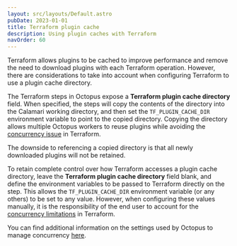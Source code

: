 ```yaml
---
layout: src/layouts/Default.astro
pubDate: 2023-01-01
title: Terraform plugin cache
description: Using plugin caches with Terraform
navOrder: 60
---
```


Terraform allows plugins to be cached to improve performance and remove the need to download plugins with each Terraform operation. However, there are considerations to take into account when configuring Terraform to use a plugin cache directory.

The Terraform steps in Octopus expose a **Terraform plugin cache directory** field. When specified, the steps will copy the contents of the directory into the Calamari working directory, and then set the `TF_PLUGIN_CACHE_DIR` environment variable to point to the copied directory. Copying the directory allows multiple Octopus workers to reuse plugins while avoiding the [concurrency issue](https://github.com/hashicorp/terraform/issues/25849) in Terraform.

The downside to referencing a copied directory is that all newly downloaded plugins will not be retained.

To retain complete control over how Terraform accesses a plugin cache directory, leave the **Terraform plugin cache directory** field blank, and define the environment variables to be passed to Terraform directly on the step. This allows the `TF_PLUGIN_CACHE_DIR` environment variable (or any others) to be set to any value. However, when configuring these values manually, it is the responsibility of the end user to account for the [concurrency limitations](https://github.com/hashicorp/terraform/issues/25849) in Terraform. 

You can find additional information on the settings used by Octopus to manage concurrency [here](/docs/administration/managing-infrastructure/run-multiple-processes-on-a-target-simultaneously.md).